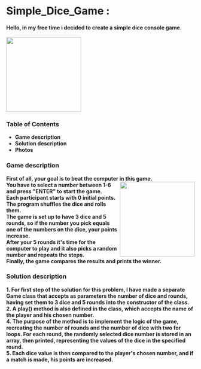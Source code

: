 # Simple_Dice_Game :
<strong> Hello, in my free time i decided to create a simple dice console game. </strong> </br>
</br>
<img align ="center_right" src ="https://github.com/StefanHristov1997/Simple_Dice_Game/assets/133797718/e2bd6f65-ae2f-4246-b4d7-f2e9654cca45" width= "200" higth="200" /> </br>

### Table of Contents
- <strong> Game description </strong> </br>
- <strong> Solution description </strong> </br>
- <strong> Photos </strong> </br>

### Game description
<strong> First of all, your goal is to beat the computer in this game. <img align = "right" src = "https://github.com/StefanHristov1997/Simple_Dice_Game/assets/133797718/d3bc529c-2cfb-434c-9d7f-1f9e5c292d9a" width= "200" higth="300" /></br>
You have to select a number between 1-6 and press "ENTER" to start the game. </br>
Еach participant starts with 0 initial points. </br>
The program shuffles the dice and rolls them. </br>
The game is set up to have 3 dice and 5 rounds, so if the number you pick equals one of the numbers on the dice, your points increase. </br>
After your 5 rounds it's time for the computer to play and it also picks a random number and repeats the steps. </br>
Finally, the game compares the results and prints the winner. </strong> </br>

### Solution description
<strong> 1. For first step of the solution for this problem, I have made a separate Game class that accepts as parameters the number of dice and rounds, having set them to 3 dice and 5 rounds into the constructor of the class. 
</br>
2. A play() method is also defined in the class, which accepts the name of the player and his chosen number.
</br>
4. The purpose of the method is to implement the logic of the game, recreating the number of rounds and the number of dice with two for loops. For each round, the randomly selected dice number is stored in an array, then printed, representing the values ​​of the dice in the specified round. 
</br>
5. Each dice value is then compared to the player's chosen number, and if a match is made, his points are increased. </strong>
